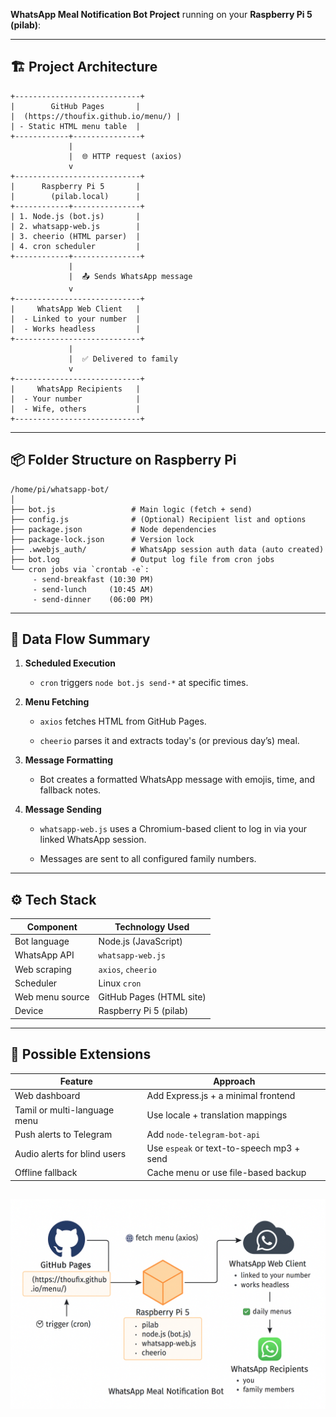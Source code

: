  **WhatsApp Meal Notification Bot Project** running on your **Raspberry Pi 5 (pilab)**:

---

## 🏗️ **Project Architecture**

```
+----------------------------+
|        GitHub Pages       |
|  (https://thoufix.github.io/menu/) |
| - Static HTML menu table  |
+------------+---------------+
             |
             |  🌐 HTTP request (axios)
             v
+----------------------------+
|      Raspberry Pi 5       |
|        (pilab.local)      |
+------------+---------------+
| 1. Node.js (bot.js)       |
| 2. whatsapp-web.js        |
| 3. cheerio (HTML parser)  |
| 4. cron scheduler         |
+------------+---------------+
             |
             |  📤 Sends WhatsApp message
             v
+----------------------------+
|     WhatsApp Web Client   |
|  - Linked to your number  |
|  - Works headless         |
+----------------------------+
             |
             |  ✅ Delivered to family
             v
+----------------------------+
|     WhatsApp Recipients   |
|  - Your number            |
|  - Wife, others           |
+----------------------------+
```

---

## 📦 **Folder Structure on Raspberry Pi**

```
/home/pi/whatsapp-bot/
│
├── bot.js                 # Main logic (fetch + send)
├── config.js              # (Optional) Recipient list and options
├── package.json           # Node dependencies
├── package-lock.json      # Version lock
├── .wwebjs_auth/          # WhatsApp session auth data (auto created)
├── bot.log                # Output log file from cron jobs
└── cron jobs via `crontab -e`:
     - send-breakfast (10:30 PM)
     - send-lunch     (10:45 AM)
     - send-dinner    (06:00 PM)
```

---

## 🔁 **Data Flow Summary**

1. **Scheduled Execution**
    
    - `cron` triggers `node bot.js send-*` at specific times.
        
2. **Menu Fetching**
    
    - `axios` fetches HTML from GitHub Pages.
        
    - `cheerio` parses it and extracts today's (or previous day’s) meal.
        
3. **Message Formatting**
    
    - Bot creates a formatted WhatsApp message with emojis, time, and fallback notes.
        
4. **Message Sending**
    
    - `whatsapp-web.js` uses a Chromium-based client to log in via your linked WhatsApp session.
        
    - Messages are sent to all configured family numbers.
        

---

## ⚙️ **Tech Stack**

| Component       | Technology Used          |
| --------------- | ------------------------ |
| Bot language    | Node.js (JavaScript)     |
| WhatsApp API    | `whatsapp-web.js`        |
| Web scraping    | `axios`, `cheerio`       |
| Scheduler       | Linux `cron`             |
| Web menu source | GitHub Pages (HTML site) |
| Device          | Raspberry Pi 5 (pilab)   |

---

## 🚀 Possible Extensions

| Feature                      | Approach                                  |
| ---------------------------- | ----------------------------------------- |
| Web dashboard                | Add Express.js + a minimal frontend       |
| Tamil or multi-language menu | Use locale + translation mappings         |
| Push alerts to Telegram      | Add `node-telegram-bot-api`               |
| Audio alerts for blind users | Use `espeak` or text-to-speech mp3 + send |
| Offline fallback             | Cache menu or use file-based backup       |
![](architecture.png)
---
